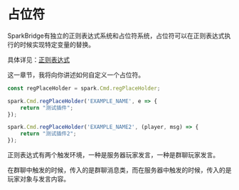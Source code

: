 # 占位符

SparkBridge有独立的正则表达式系统和占位符系统，占位符可以在正则表达式执行的时候实现特定变量的替换。

具体详见：[正则表达式](/user/regex)

这一章节，我将向你讲述如何自定义一个占位符。

``` js
const regPlaceHolder = spark.Cmd.regPlaceHolder;

spark.Cmd.regPlaceHolder('EXAMPLE_NAME', e => {
    return "测试插件";
});

spark.Cmd.regPlaceHolder('EXAMPLE_NAME2', (player, msg) => {
    return "测试插件2";
});

```

正则表达式有两个触发环境，一种是服务器玩家发言，一种是群聊玩家发言。

在群聊中触发的时候，传入的是群聊消息类，而在服务器中触发的时候，传入的是玩家对象与发言内容。